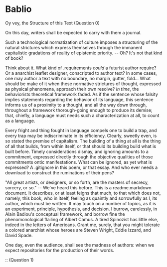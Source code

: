 # Bablio

Oy vey, the Structure of this Text (Question 0)

On this day, writers shall be expected to carry with them a journal.

Such a technological normatization of culture imposes a structuring of the natural strictures which express themselves through the immanent capitalistic gradations of reality of epistemic priority. -- Oh? It's not that kind of book?

Think about it. What kind of .requirements _could_ a futurist author require? Or a anarchist leaflet designer, conscripted to author text? In some cases, one may author a text with no boundary, no margin, gutter, fold... What should be make of it when these normative strictures of thought, expressed as physical phenomena, approach their own resolve? _In time_, the behaviorists theoretical framework faded. As if the sentence whose falsity implies statements regarding the behavior of its language, this sentence informs us of a proximity to a thought, and all the way down through, throughout a framework thorough-going enough to produce its demise; that, chiefly, a language must needs such a characterization at all, to count as a language.

Every fright and thing fought in language compels one to build a trap, and every trap may be indiscriminate in its efficiency. Clearly, sweetly even, is so stated the premise of capitalism. The building of a thing at all is the thing of all that builds, from within itself, or that should its building build what is built before. Timely considerations dismay, and ignoring amounts to a commitment, expressed directly through the objective qualities of those commitments ontic manifestations. What can be ignored, as yet what is expressed? A .gitignore in this poem, or that essay. And who ever needs a download to construct the ruminations of their pens?

"All great artists, or designers, or so forth, are the masters of secrecy, sorcery, or so." -- We've heard this before. This is a readme.markdown document. It describes, or at least feigns that much, to that which does not, namely, this book, who in itself, feeling as quaintly and sorrowfully as I, its author, which must be written. It may touch on a number of topics, as it is an experiment, principle, hypothesis, and decision. I burrow, carelessly, in Alain Badiou's conceptual framework, and borrow fine the phenomonological flailing of Albert Camus. A tired Spinozist has little else, indeed in the letters of Americans. Grant me, surely, that you might tolerate a colored anarchist whose heroes are Steven Wright, Eddie Izzard, and David Spade.

One day, even the audience, shall see the madness of authors: when we expect repositories for the production of their words.

:: (Question 1)
